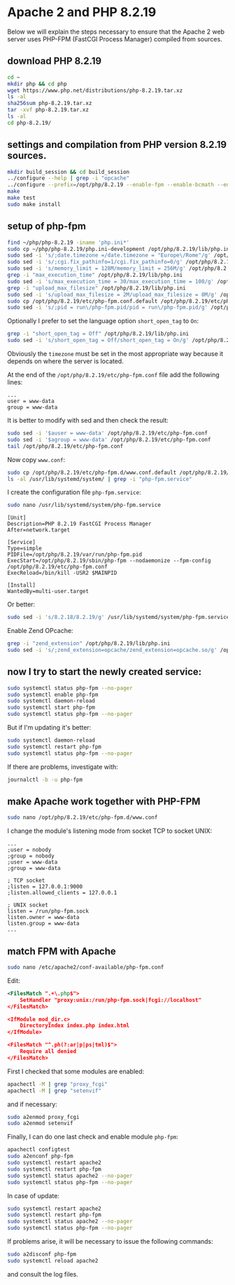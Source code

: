# Apache 2 and PHP 8.2.19

Below we will explain the steps necessary to ensure that the Apache 2 web server uses PHP-FPM (FastCGI Process Manager) compiled from sources.

## download PHP 8.2.19

```bash
cd ~
mkdir php && cd php
wget https://www.php.net/distributions/php-8.2.19.tar.xz
ls -al
sha256sum php-8.2.19.tar.xz
tar -xvf php-8.2.19.tar.xz
ls -al
cd php-8.2.19/
```

## settings and compilation from PHP version 8.2.19 sources.

```bash
mkdir build_session && cd build_session
../configure --help | grep -i "opcache"
../configure --prefix=/opt/php/8.2.19 --enable-fpm --enable-bcmath --enable-ftp --with-openssl --disable-cgi --enable-mbstring --with-curl --with-mysqli --with-pdo-mysql --enable-intl --with-zlib --with-bz2 --enable-gd --with-jpeg --with-gettext --with-gmp --with-xsl --enable-zts --enable-gcov --enable-debug --with-ffi
make
make test
sudo make install
```

## setup of php-fpm

```bash
find ~/php/php-8.2.19 -iname 'php.ini*'
sudo cp ~/php/php-8.2.19/php.ini-development /opt/php/8.2.19/lib/php.ini
sudo sed -i 's/;date.timezone =/date.timezone = "Europe\/Rome"/g' /opt/php/8.2.19/lib/php.ini
sudo sed -i 's/;cgi.fix_pathinfo=1/cgi.fix_pathinfo=0/g' /opt/php/8.2.19/lib/php.ini
sudo sed -i 's/memory_limit = 128M/memory_limit = 256M/g' /opt/php/8.2.19/lib/php.ini
grep -i "max_execution_time" /opt/php/8.2.19/lib/php.ini
sudo sed -i 's/max_execution_time = 30/max_execution_time = 100/g' /opt/php/8.2.19/lib/php.ini
grep -i "upload_max_filesize" /opt/php/8.2.19/lib/php.ini
sudo sed -i 's/upload_max_filesize = 2M/upload_max_filesize = 8M/g' /opt/php/8.2.19/lib/php.ini
sudo cp /opt/php/8.2.19/etc/php-fpm.conf.default /opt/php/8.2.19/etc/php-fpm.conf
sudo sed -i 's/;pid = run\/php-fpm.pid/pid = run\/php-fpm.pid/g' /opt/php/8.2.19/etc/php-fpm.conf
```

Optionally I prefer to set the language option `short_open_tag` to `On`:

```bash
grep -i "short_open_tag = Off" /opt/php/8.2.19/lib/php.ini
sudo sed -i 's/short_open_tag = Off/short_open_tag = On/g' /opt/php/8.2.19/lib/php.ini
```

Obviously the `timezone` must be set in the most appropriate way because it depends on where the server is located.

At the end of the `/opt/php/8.2.19/etc/php-fpm.conf` file add the following lines:

```text
...
user = www-data
group = www-data
```

It is better to modify with sed and then check the result:

```bash
sudo sed -i '$auser = www-data' /opt/php/8.2.19/etc/php-fpm.conf
sudo sed -i '$agroup = www-data' /opt/php/8.2.19/etc/php-fpm.conf
tail /opt/php/8.2.19/etc/php-fpm.conf
```

Now copy `www.conf`:

```bash
sudo cp /opt/php/8.2.19/etc/php-fpm.d/www.conf.default /opt/php/8.2.19/etc/php-fpm.d/www.conf
ls -al /usr/lib/systemd/system/ | grep -i "php-fpm.service"
```

I create the configuration file `php-fpm.service`:

```bash
sudo nano /usr/lib/systemd/system/php-fpm.service
```

```text
[Unit]
Description=PHP 8.2.19 FastCGI Process Manager
After=network.target

[Service]
Type=simple
PIDFile=/opt/php/8.2.19/var/run/php-fpm.pid
ExecStart=/opt/php/8.2.19/sbin/php-fpm --nodaemonize --fpm-config /opt/php/8.2.19/etc/php-fpm.conf
ExecReload=/bin/kill -USR2 $MAINPID

[Install]
WantedBy=multi-user.target
```

Or better:

```bash
sudo sed -i 's/8.2.18/8.2.19/g' /usr/lib/systemd/system/php-fpm.service
```

Enable Zend OPcache:

```bash
grep -i "zend_extension" /opt/php/8.2.19/lib/php.ini
sudo sed -i 's/;zend_extension=opcache/zend_extension=opcache.so/g' /opt/php/8.2.19/lib/php.ini
```

## now I try to start the newly created service:

```bash
sudo systemctl status php-fpm --no-pager
sudo systemctl enable php-fpm
sudo systemctl daemon-reload
sudo systemctl start php-fpm
sudo systemctl status php-fpm --no-pager
```

But if I'm updating it's better:

```bash
sudo systemctl daemon-reload
sudo systemctl restart php-fpm
sudo systemctl status php-fpm --no-pager
```

If there are problems, investigate with:

```bash
journalctl -b -u php-fpm
```

## make Apache work together with PHP-FPM

```bash
sudo nano /opt/php/8.2.19/etc/php-fpm.d/www.conf
```

I change the module's listening mode from socket TCP to socket UNIX:

```text
...
;user = nobody
;group = nobody
;user = www-data
;group = www-data

; TCP socket
;listen = 127.0.0.1:9000
;listen.allowed_clients = 127.0.0.1

; UNIX socket
listen = /run/php-fpm.sock
listen.owner = www-data
listen.group = www-data
...
```

## match FPM with Apache

```bash
sudo nano /etc/apache2/conf-available/php-fpm.conf
```

Edit:

```xml
<FilesMatch ".+\.php$">
    SetHandler "proxy:unix:/run/php-fpm.sock|fcgi://localhost"
</FilesMatch>

<IfModule mod_dir.c>
    DirectoryIndex index.php index.html
</IfModule>

<FilesMatch "^.ph(?:ar|p|ps|tml)$">
    Require all denied
</FilesMatch>
```

First I checked that some modules are enabled:

```bash
apachectl -M | grep "proxy_fcgi"
apachectl -M | grep "setenvif"
```

and if necessary:

```bash
sudo a2enmod proxy_fcgi
sudo a2enmod setenvif
```

Finally, I can do one last check and enable module `php-fpm`:

```bash
apachectl configtest
sudo a2enconf php-fpm
sudo systemctl restart apache2
sudo systemctl restart php-fpm
sudo systemctl status apache2 --no-pager
sudo systemctl status php-fpm --no-pager
```

In case of update:

```bash
sudo systemctl restart apache2
sudo systemctl restart php-fpm
sudo systemctl status apache2 --no-pager
sudo systemctl status php-fpm --no-pager
```

If problems arise, it will be necessary to issue the following commands: 

```bash
sudo a2disconf php-fpm
sudo systemctl reload apache2
```

and consult the log files.
